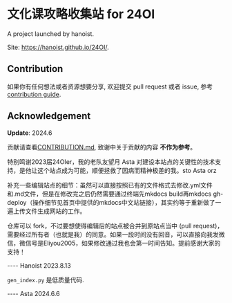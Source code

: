 # 文化课攻略收集站 for 24OI

A project launched by hanoist.

Site: https://hanoist.github.io/24OI/.

## Contribution

如果你有任何想法或者资源想要分享, 欢迎提交 pull request 或者 issue, 参考 [contribution guide](./CONTRIBUTION.md).

## Acknowledgement

**Update**: 2024.6

贡献请查看[CONTRIBUTION.md](./CONTRIBUTION.md), 致谢中关于贡献的内容 **不作为参考**。

特别鸣谢2023届24OIer，我的老队友望月 Asta 对建设本站点的关键性的技术支持，是他让这个站点成为可能，顺便拯救了因病而精神极差的我。sto Asta orz

补充一些编辑站点的细节：虽然可以直接按照已有的文件格式去修改.yml文件和.md文件，但是在修改完之后仍然需要通过终端先mkdocs build再mkdocs gh-deploy（操作细节见首页中提供的mkdocs中文站链接），其实约等于重新做了一遍上传文件生成网站的工作。

仓库可以 fork，不过要想使得编辑后的站点被合并到原站点当中 (pull request)，需要经过所有者（也就是我）的同意。如果一段时间没有回音，可以直接向我发微信，微信号是Eliyou2005，如果修改通过我也会第一时间告知。提前感谢大家的支持！

---- Hanoist 2023.8.13

`gen_index.py` 是低质量代码.

---- Asta 2024.6.6
